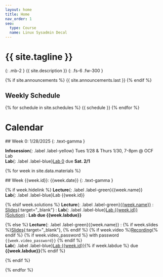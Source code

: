 ```yaml
---
layout: home
title: Home
nav_order: 1
seo:
  type: Course
  name: Linux Sysadmin Decal
---
```


# {{ site.tagline }}
{: .mb-2 }
{{ site.description }}
{: .fs-6 .fw-300 }

{% if site.announcements %}
{{ site.announcements.last }}
{% endif %}

## Weekly Schedule
{% for schedule in site.schedules %}
{{ schedule }}
{% endfor %}

# Calendar

<div class="module" markdown="1">
## Week 0: 1/28/2025
{: .text-gamma }

**Infosession**{: .label .label-yellow} Tues 1/28 & Thurs 1/30, 7-8pm @ OCF Lab
<br />
**Lab**{: .label .label-blue}[Lab 0](lab0) due **Sat. 2/1**
</div>



{% for week in site.data.materials %}
<div class="module" markdown="1">
## Week {{week.id}}: {{week.date}}
{: .text-gamma }

{% if week.hidelink %}
**Lecture**{: .label .label-green}{{week.name}} <br />
**Lab**{: .label .label-blue}Lab {{week.id}}

{% elsif week.solutions %}
**Lecture**{: .label .label-green}[{{week.name}}]({{week.video}})
    : [Slides]({{week.slides}}){:target="_blank"}
: **Lab**{: .label .label-blue}[Lab {{week.id}}](labs/b{{week.id}}) &nbsp; &nbsp; [(Solution)]({{week.solutions}})
    : **Lab due {{week.labdue}}**

{% else %}
**Lecture**{: .label .label-green}{{week.name}} : {% if week.slides %}[Slides]({{week.slides}}){:target="_blank"}, {% endif %} {% if week.video %}[Recording]({{week.video}}){% endif %} {% if week.video_password %} with password `{{week.video_password}}` {% endif %}<br />
**Lab**{: .label .label-blue}[Lab {{week.id}}](labs/{{week.id}}){% if week.labdue %} due **{{week.labdue}}**{% endif %}

{% endif %}
</div>
{% endfor %}
